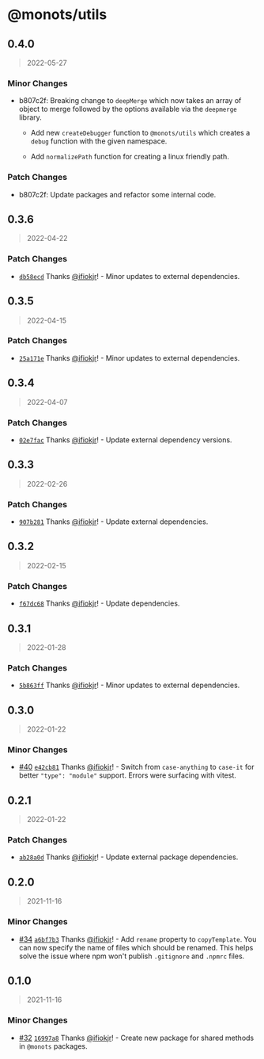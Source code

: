 # @monots/utils

## 0.4.0

> 2022-05-27

### Minor Changes

- b807c2f: Breaking change to `deepMerge` which now takes an array of object to merge followed by the options available via the `deepmerge` library.

  - Add new `createDebugger` function to `@monots/utils` which creates a `debug` function with the given namespace.

  - Add `normalizePath` function for creating a linux friendly path.

### Patch Changes

- b807c2f: Update packages and refactor some internal code.

## 0.3.6

> 2022-04-22

### Patch Changes

- [`db58ecd`](https://github.com/monots/monots/commit/db58ecd3e6e5dacdeb3e2f23ea684c75f6fb00ef) Thanks [@ifiokjr](https://github.com/ifiokjr)! - Minor updates to external dependencies.

## 0.3.5

> 2022-04-15

### Patch Changes

- [`25a171e`](https://github.com/monots/monots/commit/25a171e9ce6cf0131807345d862be296adc22309) Thanks [@ifiokjr](https://github.com/ifiokjr)! - Minor updates to external dependencies.

## 0.3.4

> 2022-04-07

### Patch Changes

- [`02e7fac`](https://github.com/monots/monots/commit/02e7fac77eb0e0c441efc8adb7b2ec05d5f34fb4) Thanks [@ifiokjr](https://github.com/ifiokjr)! - Update external dependency versions.

## 0.3.3

> 2022-02-26

### Patch Changes

- [`907b281`](https://github.com/monots/monots/commit/907b281ed4f4eb44c19a5a9ec3fc6c8be137d6a2) Thanks [@ifiokjr](https://github.com/ifiokjr)! - Update external dependencies.

## 0.3.2

> 2022-02-15

### Patch Changes

- [`f67dc68`](https://github.com/monots/monots/commit/f67dc686da9adfecddfdf767563110c226ce2e66) Thanks [@ifiokjr](https://github.com/ifiokjr)! - Update dependencies.

## 0.3.1

> 2022-01-28

### Patch Changes

- [`5b863ff`](https://github.com/monots/monots/commit/5b863ffd92c567314eac2e18a21e97b4bb1b17e3) Thanks [@ifiokjr](https://github.com/ifiokjr)! - Minor updates to external dependencies.

## 0.3.0

> 2022-01-22

### Minor Changes

- [#40](https://github.com/monots/monots/pull/40) [`e42cb81`](https://github.com/monots/monots/commit/e42cb81bdd538dab9177a819fd8556b0858eadcc) Thanks [@ifiokjr](https://github.com/ifiokjr)! - Switch from `case-anything` to `case-it` for better `"type": "module"` support. Errors were surfacing with vitest.

## 0.2.1

> 2022-01-22

### Patch Changes

- [`ab28a0d`](https://github.com/monots/monots/commit/ab28a0d1fbdf9736134358e67b223165ebac9f7d) Thanks [@ifiokjr](https://github.com/ifiokjr)! - Update external package dependencies.

## 0.2.0

> 2021-11-16

### Minor Changes

- [#34](https://github.com/monots/monots/pull/34) [`a6bf7b3`](https://github.com/monots/monots/commit/a6bf7b36ecc27f03aabcd7db6c01ceb9ae8e6ea6) Thanks [@ifiokjr](https://github.com/ifiokjr)! - Add `rename` property to `copyTemplate`. You can now specify the name of files which should be renamed. This helps solve the issue where npm won't publish `.gitignore` and `.npmrc` files.

## 0.1.0

> 2021-11-16

### Minor Changes

- [#32](https://github.com/monots/monots/pull/32) [`16997a8`](https://github.com/monots/monots/commit/16997a8a66c4b2e7c46e249bdad262fbd1c5bb20) Thanks [@ifiokjr](https://github.com/ifiokjr)! - Create new package for shared methods in `@monots` packages.
